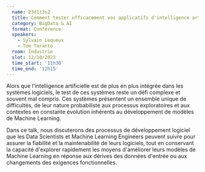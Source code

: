 ```yaml
---
  name: 23d1t3s2
  title: Comment tester efficacement vos applicatifs d'intelligence artificielle ?
  category: BigData & AI
  format: Conférence
  speakers: 
    - Sylvain Lequeux
    - Tom Taranto
  room: Industrie
  slot: 12/10/2023
  time_start: '11h30'
  time_end: '12h15'
---
```

Alors que l'intelligence artificielle est de plus en plus intégrée dans les systèmes logiciels, le test de ces systèmes reste un défi complexe et souvent mal compris. Ces systèmes présentent un ensemble unique de difficultés, de leur nature probabiliste aux processus exploratoires et aux contextes en constante évolution inhérents au développement de modèles de Machine Learning.

Dans ce talk, nous discuterons des processus de développement logiciel que les Data Scientists et Machine Learning Engineers peuvent suivre pour assurer la fiabilité et la maintenabilité de leurs logiciels, tout en conservant la capacité d'explorer rapidement les moyens d'améliorer leurs modèles de Machine Learning en réponse aux dérives des données d'entrée ou aux changements des exigences fonctionnelles.
